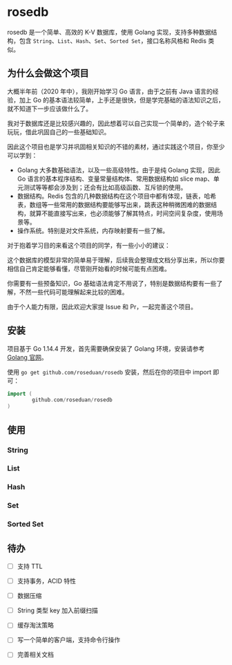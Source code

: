 # rosedb
rosedb 是一个简单、高效的 K-V 数据库，使用 Golang 实现，支持多种数据结构，包含 `String`、`List`、`Hash`、`Set`、`Sorted Set`，接口名称风格和 Redis 类似。

## 为什么会做这个项目

大概半年前（2020 年中），我刚开始学习 Go 语言，由于之前有 Java 语言的经验，加上 Go 的基本语法较简单，上手还是很快，但是学完基础的语法知识之后，就不知道下一步应该做什么了。

我对于数据库还是比较感兴趣的，因此想着可以自己实现一个简单的，造个轮子来玩玩，借此巩固自己的一些基础知识。

因此这个项目也是学习并巩固相关知识的不错的素材，通过实践这个项目，你至少可以学到：

* Golang 大多数基础语法，以及一些高级特性。由于是纯 Golang 实现，因此 Go 语言的基本程序结构、变量常量结构体、常用数据结构如 slice map、单元测试等等都会涉及到；还会有比如高级函数、互斥锁的使用。
* 数据结构。Redis 包含的几种数据结构在这个项目中都有体现，链表，哈希表，数组等一些常用的数据结构要能够写出来，跳表这种稍微困难的数据结构，就算不能直接写出来，也必须能够了解其特点，时间空间复杂度，使用场景等。
* 操作系统。特别是对文件系统，内存映射要有一些了解。

对于抱着学习目的来看这个项目的同学，有一些小小的建议：

这个数据库的模型非常的简单易于理解，后续我会整理成文档分享出来，所以你要相信自己肯定能够看懂，尽管刚开始看的时候可能有点困难。

你需要有一些预备知识，Go 基础语法肯定不用说了，特别是数据结构要有一些了解，不然一些代码可能理解起来比较的困难。

由于个人能力有限，因此欢迎大家提 Issue 和 Pr，一起完善这个项目。

## 安装

项目基于 Go 1.14.4 开发，首先需要确保安装了 Golang 环境，安装请参考 [Golang 官网](https://golang.org/)。

使用 `go get github.com/roseduan/rosedb` 安装，然后在你的项目中 import 即可：

```go
import (
		github.com/roseduan/rosedb
)
```

## 使用

### String

### List

### Hash

### Set

### Sorted Set

## 待办

+ [ ] 支持 TTL
+ [ ] 支持事务，ACID 特性
+ [ ] 数据压缩
+ [ ] String 类型 key 加入前缀扫描
+ [ ] 缓存淘汰策略
+ [ ] 写一个简单的客户端，支持命令行操作
+ [ ] 完善相关文档

